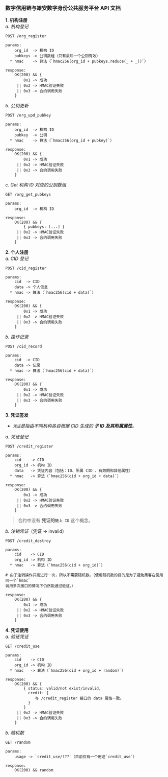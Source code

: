 ### 数字信用链与雄安数字身份公共服务平台 API 文档


**1. 机构注册**  
_a. 机构登记_  
 
```http request
POST /org_register

params:
    org_id  -> 机构 ID
    pubkeys -> 公钥数组（只有最后一个公钥有效）
  * hmac    -> 算法（`hmac256(org_id + pubkeys.reduce(_ + _))`）

response: 
    OK(200) && {
        0x1 -> 成功
     || 0x2 -> HMAC验证失败
     || 0x3 -> 合约调用失败
    }
```

_b. 公钥更新_  
 
```http request
POST /org_upd_pubkey

params:
    org_id  -> 机构 ID
    pubkey  -> 公钥
  * hmac    -> 算法（`hmac256(org_id + pubkey)`）

response:
    OK(200) && {
        0x1 -> 成功
     || 0x2 -> HMAC验证失败
     || 0x3 -> 合约调用失败
    }
```

_c. Get 机构 ID 对应的公钥数组_  
 
```http request
GET /org_get_pubkeys

params:
    org_id  -> 机构 ID

response:
    OK(200) && {
        { pubkeys: [...] }
     || 0x2 -> HMAC验证失败
     || 0x3 -> 合约调用失败
    }
```

**2. 个人注册**  
_a. CID 登记_  

```http request
POST /cid_register

params:
    cid  -> CID
    data -> 个人信息
  * hmac -> 算法（`hmac256(cid + data)`）

response:
    OK(200) && {
        0x1 -> 成功
     || 0x2 -> HMAC验证失败
     || 0x3 -> 合约调用失败
    }
```

_b. 操作记录_  

```http request
POST /cid_record

params:
    cid  -> CID
    data -> 记录
  * hmac -> 算法（`hmac256(cid + data)`）

response:
    OK(200) && {
        0x1 -> 成功
     || 0x2 -> HMAC验证失败
     || 0x3 -> 合约调用失败
    }
```

**3. 凭证签发**  
* _`凭证`是指由不同机构各自根据 CID 生成的 **子 ID 及其附属属性**。_  

_a. 凭证登记_  

```http request
POST /credit_register

params:
    cid    -> CID
    org_id -> 机构 ID
    data   -> 凭证内容（包括：ID、所属 CID 、有效期和其他属性）
  * hmac   -> 算法（`hmac256(cid + org_id + data)`）

response:
    OK(200) && {
        0x1 -> 成功
     || 0x2 -> HMAC验证失败
     || 0x3 -> 合约调用失败
    }
```
> 合约中没有 **凭证的`链上 ID`** 这个概念。

_b. 注销凭证_（凭证 -> invalid）  

```http request
POST /credit_destroy

params:
    cid    -> CID
    org_id -> 机构 ID
  * hmac   -> 算法（`hmac256(cid + org_id)`）

# 由于注销操作只能进行一次，所以不需要随机数。（使用随机数的目的是为了避免黑客在使用同一个`hmac`
调用多次接口的情况下仍然能通过验证。）

response:
    OK(200) && {
        0x1 -> 成功
     || 0x2 -> HMAC验证失败
     || 0x3 -> 合约调用失败
    }
```

**4. 凭证使用**  
_a. 验证凭证_  

```http request
GET /credit_use

params:
    cid    -> CID
    org_id -> 机构 ID
  * hmac   -> 算法（`hmac256(cid + org_id + random)`）

response:
    OK(200) && {
        { status: valid/not exist/invalid,
          credit: {
             与 /credit_register 接口的 data 属性一致。
          }
        }
     || 0x2 -> HMAC验证失败
     || 0x3 -> 合约调用失败
    }
```

_b. 随机数_  

```http request
GET /random

params:
    usage -> `credit_use/???`（目前仅有一个用途`credit_use`）

response:
    OK(200) && random
```
